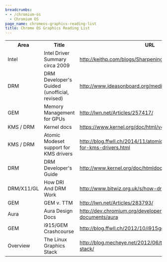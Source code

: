 ```yaml
---
breadcrumbs:
- - /chromium-os
  - Chromium OS
page_name: chromeos-graphics-reading-list
title: Chrome OS Graphics Reading List
---
```




<table>
  <tr>
    <th>Area</th>
    <th>Title</th>
    <th>URL</th>
  </tr>
  <tr>
    <td>Intel</td>
    <td>Intel Driver Summary circa 2009</td>
    <td><a href="http://keithp.com/blogs/Sharpening_the_Intel_Driver_Focus/">http://keithp.com/blogs/Sharpening_the_Intel_Driver_Focus/</a></td>
  </tr>
  <tr>
    <td>DRM</td>
    <td>DRM Developer's Guided (unofficial, revised)</td>
    <td><a href="http://www.ideasonboard.org/media/drm/">http://www.ideasonboard.org/media/drm/</a></td>
  </tr>
  <tr>
    <td>GEM</td>
    <td>Memory Management for GPUs</td>
    <td><a href="http://lwn.net/Articles/257417/">http://lwn.net/Articles/257417/</a></td>
  </tr>
  <tr>
    <td>KMS / DRM</td>
    <td>Kernel docs</td>
    <td><a href="https://www.kernel.org/doc/html/v4.13/gpu/drm-kms.html">https://www.kernel.org/doc/html/v4.13/gpu/drm-kms.html</a></td>
  </tr>
  <tr>
    <td>KMS / DRM</td>
    <td>Atomic Modeset support for KMS drivers</td>
    <td><a href="http://blog.ffwll.ch/2014/11/atomic-modeset-support-for-kms-drivers.html">http://blog.ffwll.ch/2014/11/atomic-modeset-support-for-kms-drivers.html</a></td>
  </tr>
  <tr>
    <td>DRM</td>
    <td>DRM Developer's Guide</td>
    <td><a href="http://www.kernel.org/doc/htmldocs/drm.html">http://www.kernel.org/doc/htmldocs/drm.html</a></td>
  </tr>
  <tr>
    <td>DRM/X11/GL</td>
    <td>How DRI And DRM Work</td>
    <td><a href="http://www.bitwiz.org.uk/s/how-dri-and-drm-work.html">http://www.bitwiz.org.uk/s/how-dri-and-drm-work.html</a></td>
  </tr>
  <tr>
    <td>GEM</td>
    <td>GEM v. TTM</td>
    <td><a href="http://lwn.net/Articles/283793/">http://lwn.net/Articles/283793/</a></td>
  </tr>
  <tr>
    <td>Aura</td>
    <td>Aura Design Docs</td>
    <td><a href="http://dev.chromium.org/developers/design-documents/aura">http://dev.chromium.org/developers/design-documents/aura</a></td>
  </tr>
  <tr>
    <td>GEM</td>
    <td>i915/GEM Crashcourse</td>
    <td><a href="http://blog.ffwll.ch/2012/10/i915gem-crashcourse.html">http://blog.ffwll.ch/2012/10/i915gem-crashcourse.html</a></td>
  </tr>
  <tr>
    <td>Overview</td>
    <td>The Linux Graphics Stack</td>
    <td><a href="http://blog.mecheye.net/2012/06/the-linux-graphics-stack/">http://blog.mecheye.net/2012/06/the-linux-graphics-stack/</a></td>
  </tr>
</table>
